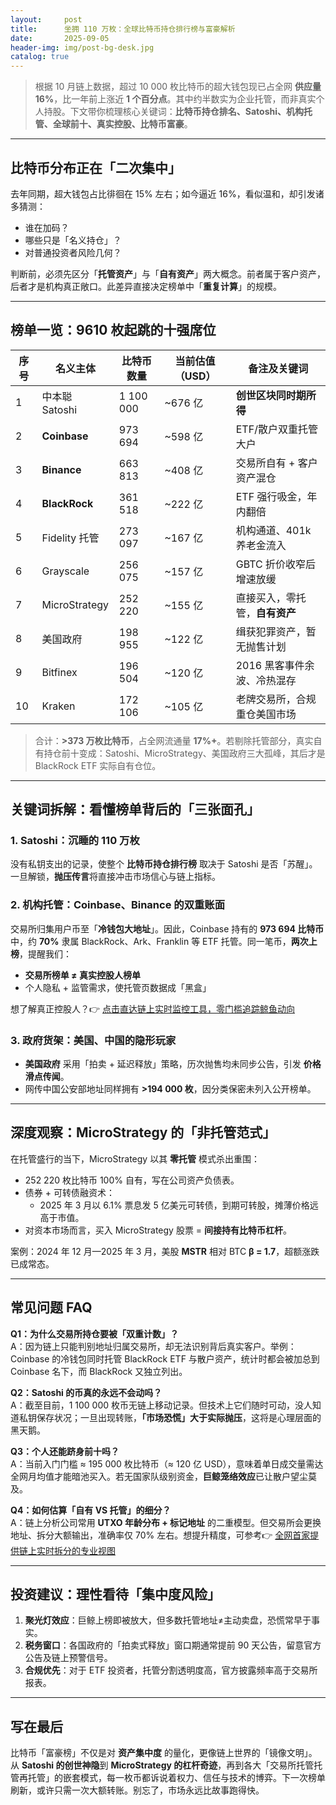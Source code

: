 ```yaml
---
layout:     post
title:      坐拥 110 万枚：全球比特币持仓排行榜与富豪解析
date:       2025-09-05
header-img: img/post-bg-desk.jpg
catalog: true
---
```


> 根据 10 月链上数据，超过 10 000 枚比特币的超大钱包现已占全网 **供应量 16%**，比一年前上涨近 **1 个百分点**。其中约半数实为企业托管，而非真实个人持股。下文带你梳理核心关键词：**比特币持仓排名、Satoshi、机构托管、全球前十、真实控股、比特币富豪**。  

---

## 比特币分布正在「二次集中」

去年同期，超大钱包占比徘徊在 15% 左右；如今逼近 16%，看似温和，却引发诸多猜测：  
- 谁在加码？  
- 哪些只是「名义持仓」？  
- 对普通投资者风险几何？

判断前，必须先区分「**托管资产**」与「**自有资产**」两大概念。前者属于客户资产，后者才是机构真正敞口。此差异直接决定榜单中「**重复计算**」的规模。

---

## 榜单一览：9610 枚起跳的十强席位

| 序号 | 名义主体        | 比特币数量 | 当前估值（USD） | 备注及关键词                 |
|------|-----------------|------------|------------------|------------------------------|
| 1    | 中本聪 Satoshi  | 1 100 000  | ~676 亿          | **创世区块同时期所得**       |
| 2    | **Coinbase**    | 973 694    | ~598 亿          | ETF/散户双重托管大户         |
| 3    | **Binance**     | 663 813    | ~408 亿          | 交易所自有 + 客户资产混仓    |
| 4    | **BlackRock**   | 361 518    | ~222 亿          | ETF 强行吸金，年内翻倍       |
| 5    | Fidelity 托管   | 273 097    | ~167 亿          | 机构通道、401k 养老金流入    |
| 6    | Grayscale       | 256 075    | ~157 亿          | GBTC 折价收窄后增速放缓      |
| 7    | MicroStrategy   | 252 220    | ~155 亿          | 直接买入，零托管，**自有资产**|
| 8    | 美国政府        | 198 955    | ~122 亿          | 缉获犯罪资产，暂无抛售计划   |
| 9    | Bitfinex        | 196 504    | ~120 亿          | 2016 黑客事件余波、冷热混存 |
| 10   | Kraken          | 172 106    | ~105 亿          | 老牌交易所，合规重仓美国市场 |

> 合计：**>373 万枚比特币**，占全网流通量 **17%+**。若剔除托管部分，真实自有持仓前十变成：Satoshi、MicroStrategy、美国政府三大孤峰，其后才是 BlackRock ETF 实际自有仓位。

---

## 关键词拆解：看懂榜单背后的「三张面孔」

### 1. Satoshi：沉睡的 110 万枚  
没有私钥支出的记录，使整个 **比特币持仓排行榜** 取决于 Satoshi 是否「苏醒」。一旦解锁，**抛压传言**将直接冲击市场信心与链上指标。

### 2. 机构托管：Coinbase、Binance 的双重账面  
交易所归集用户币至「**冷钱包大地址**」。因此，Coinbase 持有的 **973 694 比特币** 中，约 **70%** 隶属 BlackRock、Ark、Franklin 等 ETF 托管。同一笔币，**两次上榜**，提醒我们：

- **交易所榜单 ≠ 真实控股人榜单**  
- 个人隐私 + 监管需求，使托管页数据成「黑盒」

想了解真正控股人？👉 [点击直达链上实时监控工具，零门槛追踪鲸鱼动向](https://okxdog.com/)

### 3. 政府货架：美国、中国的隐形玩家  
- **美国政府** 采用「拍卖 + 延迟释放」策略，历次抛售均未同步公告，引发 **价格滑点传闻**。  
- 网传中国公安部地址同样拥有 **>194 000 枚**，因分类保密未列入公开榜单。

---

## 深度观察：MicroStrategy 的「非托管范式」

在托管盛行的当下，MicroStrategy 以其 **零托管** 模式杀出重围：

- 252 220 枚比特币 100% 自有，写在公司资产负债表。  
- 债券 + 可转债融资术：  
  - 2025 年 3 月以 6.1% 票息发 5 亿美元可转债，到期可转股，摊薄价格远高于市值。  
- 对资本市场而言，买入 MicroStrategy 股票 = **间接持有比特币杠杆**。

案例：2024 年 12 月—2025 年 3 月，美股 **MSTR** 相对 BTC **β = 1.7**，超额涨跌已成常态。

---

## 常见问题 FAQ

**Q1：为什么交易所持仓要被「双重计数」？**  
A：因为链上只能判别地址归属交易所，却无法识别背后真实客户。举例：Coinbase 的冷钱包同时托管 BlackRock ETF 与散户资产，统计时都会被加总到 Coinbase 名下，而 BlackRock 又独立列出。

**Q2：Satoshi 的币真的永远不会动吗？**  
A：截至目前，1 100 000 枚币无链上移动记录。但技术上它们随时可动，没人知道私钥保存状况；一旦出现转账，**「市场恐慌」大于实际抛压**，这将是心理层面的黑天鹅。

**Q3：个人还能跻身前十吗？**  
A：当前入门门槛 ≈ 195 000 枚比特币（≈ 120 亿 USD），意味着单日成交量需达全网月均值才能暗池买入。若无国家队级别资金，**巨鲸笼络效应**已让散户望尘莫及。

**Q4：如何估算「自有 VS 托管」的细分？**  
A：链上分析公司常用 **UTXO 年龄分布 + 标记地址** 的二重模型。但交易所会更换地址、拆分大额输出，准确率仅 70% 左右。想提升精度，可参考👉 [全网首家提供链上实时拆分的专业视图](https://okxdog.com/)

---

## 投资建议：理性看待「集中度风险」

1. **聚光灯效应**：巨鲸上榜即被放大，但多数托管地址≠主动卖盘，恐慌常早于事实。  
2. **税务窗口**：各国政府的「拍卖式释放」窗口期通常提前 90 天公告，留意官方公告及链上预警信号。  
3. **合规优先**：对于 ETF 投资者，托管分割透明度高，官方披露频率高于交易所报表。

---

## 写在最后

比特币「富豪榜」不仅是对 **资产集中度** 的量化，更像链上世界的「镜像文明」。从 **Satoshi 的创世神隐**到 **MicroStrategy 的杠杆奇迹**，再到各大「交易所托管托管再托管」的嵌套模式，每一枚币都诉说着权力、信任与技术的博弈。下一次榜单刷新，或许只需一次大额转账。别忘了，市场永远比故事跑得快。